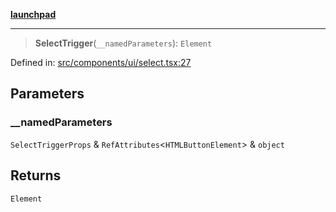 [**launchpad**](index.md)

***

> **SelectTrigger**(`__namedParameters`): `Element`

Defined in: [src/components/ui/select.tsx:27](https://github.com/victorbratov/launchpad/blob/ba912ff5e4884ef55d41a8ab239f2bb8e81f8ecb/src/components/ui/select.tsx#L27)

## Parameters

### \_\_namedParameters

`SelectTriggerProps` & `RefAttributes`\<`HTMLButtonElement`\> & `object`

## Returns

`Element`
